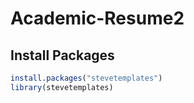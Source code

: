 # Academic-Resume2

## Install Packages

```r
install.packages("stevetemplates")
library(stevetemplates)
```
